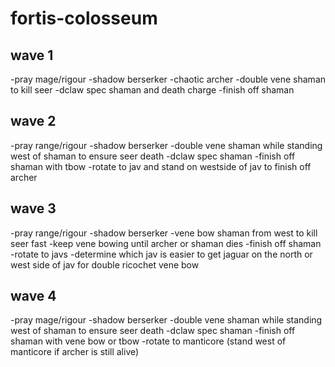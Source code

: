 # fortis-colosseum

## wave 1
  -pray mage/rigour
  -shadow berserker
  -chaotic archer
  -double vene shaman to kill seer
  -dclaw spec shaman and death charge
  -finish off shaman

## wave 2
  -pray range/rigour
  -shadow berserker
  -double vene shaman while standing west of shaman to ensure seer death
  -dclaw spec shaman
  -finish off shaman with tbow
  -rotate to jav and stand on westside of jav to finish off archer

## wave 3
  -pray range/rigour
  -shadow berserker
  -vene bow shaman from west to kill seer fast
  -keep vene bowing until archer or shaman dies
  -finish off shaman
  -rotate to javs
  -determine which jav is easier to get jaguar on the north or west side of jav for double ricochet vene bow

## wave 4
  -pray mage/rigour
  -shadow berserker
  -double vene shaman while standing west of shaman to ensure seer death
  -dclaw spec shaman
  -finish off shaman with vene bow or tbow
  -rotate to manticore (stand west of manticore if archer is still alive)

